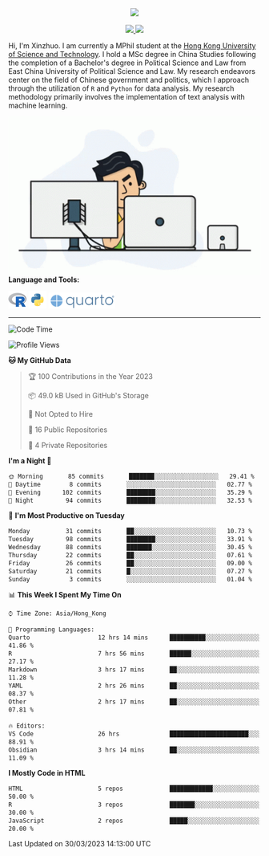<div align='center'>
<img src='https://readme-typing-svg.herokuapp.com?font=ubuntu&color=4d3900&center=true&lines=HKUST+Mphil+in+SOSC;Focus+on+China;Code+for+PoliSci'/>
</div>


<p align='center'>
 <a href='https://www.linkedin.com/in/xinzhuo-huang-5161011ba/' target='_blank'>
        <img src='https://img.shields.io/badge/linkedin%20-%230077B5.svg?&style=for-the-badge&logo=linkedin&logoColor=white'/>
    </a>
 <a href='https://twitter.com/HsinchoH' target='_blank'>
        <img src='https://img.shields.io/badge/Twitter-1DA1F2?style=for-the-badge&logo=twitter&logoColor=white'/>
    </a>
    </p>
    
Hi, I'm Xinzhuo. I am currently a MPhil student at the [Hong Kong University of Science and Technology](https://sosc.hkust.edu.hk/node/613). I hold a MSc degree in China Studies following the completion of a Bachelor's degree in Political Science and Law from East China University of Political Science and Law. My research endeavors center on the field of Chinese government and politics, which I approach through the utilization of `R` and `Python` for data analysis. My research methodology primarily involves the implementation of text analysis with machine learning.




<img align='right' src="https://github.com/xinzhuohkust/xinzhuohkust/blob/main/programmer.gif" width="590">




**Language and Tools:**  

<code><img height="36" src="https://raw.githubusercontent.com/github/explore/80688e429a7d4ef2fca1e82350fe8e3517d3494d/topics/r/r.png"></code>
<code><img height="36" src="https://raw.githubusercontent.com/github/explore/80688e429a7d4ef2fca1e82350fe8e3517d3494d/topics/python/python.png"></code>
<code><img height="32" src="https://github.com/quarto-dev/quarto-r/blob/main/man/figures/quarto.png"></code>

---
<!--START_SECTION:waka-->
![Code Time](http://img.shields.io/badge/Code%20Time-253%20hrs%209%20mins-blue)

![Profile Views](http://img.shields.io/badge/Profile%20Views-44-blue)

**🐱 My GitHub Data** 

> 🏆 100 Contributions in the Year 2023
 > 
> 📦 49.0 kB Used in GitHub's Storage 
 > 
> 🚫 Not Opted to Hire
 > 
> 📜 16 Public Repositories 
 > 
> 🔑 4 Private Repositories  
 > 
**I'm a Night 🦉** 

```text
🌞 Morning       85 commits       ███████░░░░░░░░░░░░░░░░░░   29.41 % 
🌆 Daytime        8 commits       ░░░░░░░░░░░░░░░░░░░░░░░░░   02.77 % 
🌃 Evening      102 commits       ████████░░░░░░░░░░░░░░░░░   35.29 % 
🌙 Night         94 commits       ████████░░░░░░░░░░░░░░░░░   32.53 % 

```
📅 **I'm Most Productive on Tuesday** 

```text
Monday          31 commits       ██░░░░░░░░░░░░░░░░░░░░░░░   10.73 % 
Tuesday         98 commits       ████████░░░░░░░░░░░░░░░░░   33.91 % 
Wednesday       88 commits       ███████░░░░░░░░░░░░░░░░░░   30.45 % 
Thursday        22 commits       ██░░░░░░░░░░░░░░░░░░░░░░░   07.61 % 
Friday          26 commits       ██░░░░░░░░░░░░░░░░░░░░░░░   09.00 % 
Saturday        21 commits       █░░░░░░░░░░░░░░░░░░░░░░░░   07.27 % 
Sunday           3 commits       ░░░░░░░░░░░░░░░░░░░░░░░░░   01.04 % 

```


📊 **This Week I Spent My Time On** 

```text
⌚︎ Time Zone: Asia/Hong_Kong

💬 Programming Languages: 
Quarto                   12 hrs 14 mins      ██████████░░░░░░░░░░░░░░░   41.86 % 
R                        7 hrs 56 mins       ██████░░░░░░░░░░░░░░░░░░░   27.17 % 
Markdown                 3 hrs 17 mins       ██░░░░░░░░░░░░░░░░░░░░░░░   11.28 % 
YAML                     2 hrs 26 mins       ██░░░░░░░░░░░░░░░░░░░░░░░   08.37 % 
Other                    2 hrs 17 mins       ██░░░░░░░░░░░░░░░░░░░░░░░   07.81 % 

🔥 Editors: 
VS Code                  26 hrs              ██████████████████████░░░   88.91 % 
Obsidian                 3 hrs 14 mins       ██░░░░░░░░░░░░░░░░░░░░░░░   11.09 % 

```

**I Mostly Code in HTML** 

```text
HTML                     5 repos             ████████████░░░░░░░░░░░░░   50.00 % 
R                        3 repos             ███████░░░░░░░░░░░░░░░░░░   30.00 % 
JavaScript               2 repos             █████░░░░░░░░░░░░░░░░░░░░   20.00 % 

```



 Last Updated on 30/03/2023 14:13:00 UTC
<!--END_SECTION:waka-->
    
    
    
    
    
    
    
    
